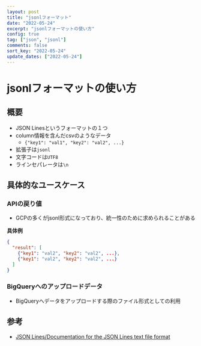 ```yaml
---
layout: post
title: "jsonlフォーマット"
date: "2022-05-24"
excerpt: "jsonlフォーマットの使い方"
config: true
tag: ["json", "jsonl"]
comments: false
sort_key: "2022-05-24"
update_dates: ["2022-05-24"]
---
```


# jsonlフォーマットの使い方

## 概要
 - JSON Linesというフォーマットの１つ
 - column情報を含んだcsvのようなデータ
   - `{"key1": "val1", "key2": "val2", ...}`
 - 拡張子は`jsonl`
 - 文字コードは`UTF8`
 - ラインセパレータは`\n`

## 具体的なユースケース

### APIの戻り値
 - GCPの多くがjsonl形式になっており、統一性のために求められることがある
 
**具体例**
```json
{
  "result": [
    {"key1": "val2", "key2": "val2", ...},
    {"key1": "val2", "key2": "val2", ...}
  ]
}
```

### BigQueryへのアップロードデータ
 - BigQueryへデータをアップロードする際のファイル形式としての利用

## 参考
 - [JSON Lines/Documentation for the JSON Lines text file format](https://jsonlines.org/)
